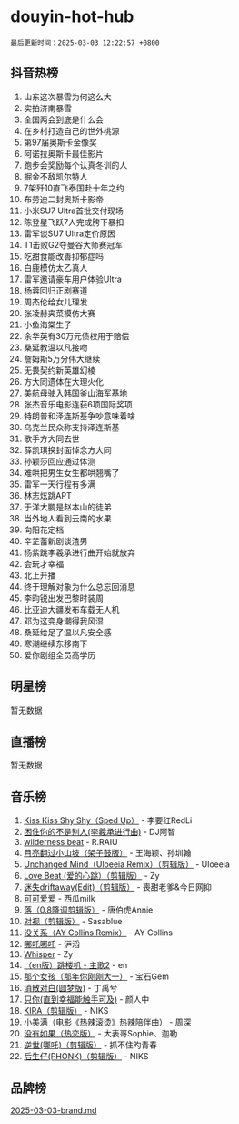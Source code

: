 # douyin-hot-hub

`最后更新时间：2025-03-03 12:22:57 +0800`

## 抖音热榜

1. 山东这次暴雪为何这么大
1. 实拍济南暴雪
1. 全国两会到底是什么会
1. 在乡村打造自己的世外桃源
1. 第97届奥斯卡金像奖
1. 阿诺拉奥斯卡最佳影片
1. 跑步会奖励每个认真冬训的人
1. 掘金不敌凯尔特人
1. 7架歼10直飞泰国赴十年之约
1. 布劳迪二封奥斯卡影帝
1. 小米SU7 Ultra首批交付现场
1. 陈登星飞跃7人完成胯下暴扣
1. 雷军谈SU7 Ultra定价原因
1. T1击败G2夺曼谷大师赛冠军
1. 吃甜食能改善抑郁症吗
1. 白鹿模仿太乙真人
1. 雷军邀请豪车用户体验Ultra
1. 杨蓉回归正剧赛道
1. 周杰伦给女儿理发
1. 张凌赫夹菜模仿大赛
1. 小鱼海棠生子
1. 余华英有30万元债权用于赔偿
1. 桑延教温以凡接吻
1. 詹姆斯5万分伟大继续
1. 无畏契约新英雄幻棱
1. 方大同遗体在大理火化
1. 美航母驶入韩国釜山海军基地
1. 张杰音乐电影连获6项国际奖项
1. 特朗普和泽连斯基争吵意味着啥
1. 乌克兰民众称支持泽连斯基
1. 歌手方大同去世
1. 薛凯琪换封面悼念方大同
1. 孙颖莎回应通过体测
1. 难哄把男生女生都哄翘嘴了
1. 雷军一天行程有多满
1. 林志炫跳APT
1. 于洋大鹏是赵本山的徒弟
1. 当外地人看到云南的水果
1. 向阳花定档
1. 辛芷蕾新剧谈渣男
1. 杨紫跳李羲承进行曲开始就放弃
1. 会玩才幸福
1. 北上开播
1. 终于理解对象为什么总忘回消息
1. 李昀锐出发巴黎时装周
1. 比亚迪大疆发布车载无人机
1. 邓为这变身潮得我风湿
1. 桑延给足了温以凡安全感
1. 寒潮继续东移南下
1. 爱你剧组全员高学历

## 明星榜

暂无数据

## 直播榜

暂无数据

## 音乐榜

1. [Kiss Kiss Shy Shy（Sped Up）](https://sf3-cdn-tos.douyinstatic.com/obj/tos-cn-ve-2774/oYpXDAeGgQK0zfPaji7iKUixpCXFGILeLGmvYA) - 李要红RedLi
1. [困住你的不是别人(李羲承进行曲)](https://sf6-cdn-tos.douyinstatic.com/obj/tos-cn-ve-2774/okWrrVL1iQGZbfHVeCPAe7IaerYfM2jEQi5mNI) - DJ阿智
1. [wilderness beat](https://sf3-cdn-tos.douyinstatic.com/obj/tos-cn-ve-2774/o0oBmODSFCpfFdLRGzAAFC2ah9AIMEQfAOueVE) - R.RAIU
1. [月亮翻过小山坡（架子鼓版）](https://sf3-cdn-tos.douyinstatic.com/obj/tos-cn-ve-2774/oMNeN2LYSVP6MMtoAQFGfeQDeftQqYPEErIl8Y) - 王海颖、孙圳翰
1. [Unchanged Mind（Uloeeia Remix）（剪辑版）](https://sf3-cdn-tos.douyinstatic.com/obj/tos-cn-ve-2774/oIHYu1YfsziJqmggAqBsXOiiI2Y1QB6I61RsMW) - Uloeeia
1. [Love Beat  (爱的心跳）（剪辑版）](https://sf3-cdn-tos.douyinstatic.com/obj/tos-cn-ve-2774/oUlARwvEINIisZ9nCnKMZiYFGfCCYLtDADDBge) - Zy
1. [迷失driftaway(Edit)（剪辑版）](https://sf3-cdn-tos.douyinstatic.com/obj/tos-cn-ve-2774/ogaa1xGNeFO6FCaMgO8PzzAceEI4fBLDMi15H3) - 喪甜老爹&今日网抑
1. [可可爱爱](https://sf3-cdn-tos.douyinstatic.com/obj/tos-cn-ve-2774/0deb1e75aea643b9927ba26aaafa29dd) - 西瓜milk
1. [落（0.8降调剪辑版）](https://sf3-cdn-tos.douyinstatic.com/obj/tos-cn-ve-2774/ociN0WUv3APijBYr6DUmAHmdkZ5MjM6gIF3iA) - 唐伯虎Annie
1. [对视（剪辑版）](https://sf3-cdn-tos.douyinstatic.com/obj/tos-cn-ve-2774/ogKtIhiB0WfAa18F9z3uWODMtZi2ysB1VuAIsQ) - Sasablue
1. [没关系（AY Collins Remix）](https://sf5-hl-cdn-tos.douyinstatic.com/obj/tos-cn-ve-2774/oIBbI5Ghw4zdUCQMJrDEFaAQilZP3EIDSi7MW) - AY Collins
1. [哪吒哪吒](https://sf3-cdn-tos.douyinstatic.com/obj/tos-cn-ve-2774/oUkQCgCDnBanFehFEFQDxCQntAOIfp9gyZYFVo) - 沪滔
1. [Whisper](https://sf5-hl-cdn-tos.douyinstatic.com/obj/tos-cn-ve-2774/oEeYKDxIDCFuArkftgkGqCnG7xZtRC2rEMKBQi) - Zy
1. [（en版）跳楼机 - 主歌2](https://sf3-cdn-tos.douyinstatic.com/obj/tos-cn-ve-2774/oklN6GvgQ2L8DpPeaAGf1gPeyKzjXFwHIwoCZv) - en
1. [那个女孩（那年你刚刚大一）](https://sf3-cdn-tos.douyinstatic.com/obj/tos-cn-ve-2774/o4IZw7TlivwiBBBMA2rIgWrGNIrjFroh6bPqQ) - 宝石Gem
1. [消散对白(圆梦版)](https://sf3-cdn-tos.douyinstatic.com/obj/tos-cn-ve-2774/og4jB5I5IizzoZVAAAzWgBMAsMDWoArfwBOiFs) - 丁禹兮
1. [只你(直到幸福能触手可及)](https://sf5-hl-cdn-tos.douyinstatic.com/obj/tos-cn-ve-2774/o0lBkRDzFTeaVSUz3ZZSCBVtZ5DIMQGfgmEAuE) - 颜人中
1. [KIRA（剪辑版）](https://sf3-cdn-tos.douyinstatic.com/obj/tos-cn-ve-2774/o0Bq3TvdHqOfzihWrHyABMociuMA3Inwsbx9Wi) - NIKS
1. [小美满（电影《热辣滚烫》热辣陪伴曲）](https://sf3-cdn-tos.douyinstatic.com/obj/tos-cn-ve-2774/o0GAn2lSgfZIDUgtevCGDQYnFg4CwnrBaxbTZL) - 周深
1. [没有如果（热恋版）](https://sf3-cdn-tos.douyinstatic.com/obj/tos-cn-ve-2774/o4iETqbxIThtCXlBeV0DfAhZsbCFGhagYupnMx) - 大表哥Sophie、迦勒
1. [逆世(哪吒)（剪辑版）](https://sf5-hl-cdn-tos.douyinstatic.com/obj/tos-cn-ve-2774/oMIEZAfEogrLnzfDWMBiZKCWuXIUFLtRDsOFWs) - 抓不住旳青春
1. [后生仔(PHONK)（剪辑版）](https://sf3-cdn-tos.douyinstatic.com/obj/tos-cn-ve-2774/o0TzmfumdQAJ1aGG9F5LfTXIYeGcqYKRPAeFdJ) - NIKS

## 品牌榜

[2025-03-03-brand.md](2025-03-03-brand.md)
